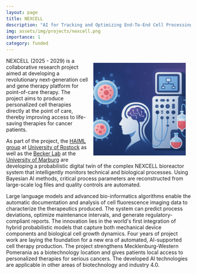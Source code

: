```yaml
---
layout: page
title: NEXCELL
description: "AI for Tracking and Optimizing End‑To‑End Cell Processing for Clinical Cell Therapy"
img: assets/img/projects/nexcell.png
importance: 1
category: funded
---
```


<img src="/assets/img/projects/nexcell.png" style="float: right; width:50%; padding: 1em"/>

NEXCELL (2025 - 2029) is a collaborative research project aimed at developing a revolutionary next-generation cell and gene therapy platform for point-of-care therapy. The project aims to produce personalized cell therapies directly at the point of care, thereby improving access to life-saving therapies for cancer patients.

As part of the project, the [HAIML group](https://www.haiml.informatik.uni-rostock.de/) at [University of Rostock](https://www.uni-rostock.de/) as well as the [Becker Lab](/) at the [University of Marburg](https://www.uni-marburg.de) are developing a probabilistic digital twin of the complex NEXCELL bioreactor system that intelligently monitors technical and biological processes. Using Bayesian AI methods, critical process parameters are reconstructed from large-scale log files and quality controls are automated.

Large language models and advanced bio-informatics algorithms enable the automatic documentation and analysis of cell fluorescence imaging data to characterize the therapeutics produced. The system can predict process deviations, optimize maintenance intervals, and generate regulatory-compliant reports.
The innovation lies in the world's first integration of hybrid probabilistic models that capture both mechanical device components and biological cell growth dynamics. Four years of project work are laying the foundation for a new era of automated, AI-supported cell therapy production. The project strengthens Mecklenburg-Western Pomerania as a biotechnology location and gives patients local access to personalized therapies for serious cancers. The developed AI technologies are applicable in other areas of biotechnology and industry 4.0.
